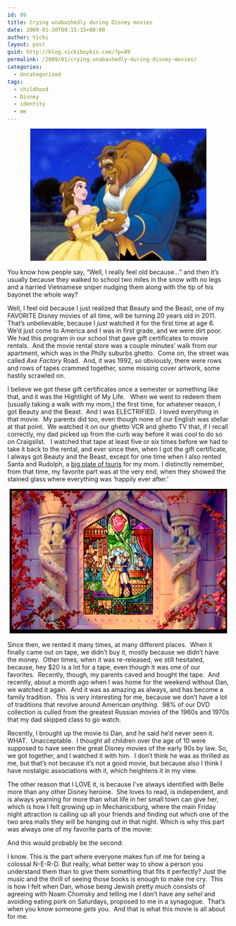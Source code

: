 ```yaml
---
id: 89
title: Crying unabashedly during Disney movies
date: 2009-01-30T09:15:15+00:00
author: Vicki
layout: post
guid: http://blog.vickiboykis.com/?p=89
permalink: /2009/01/crying-unabashedly-during-disney-movies/
categories:
  - Uncategorized
tags:
  - childhood
  - Disney
  - identity
  - me
---
```

<p style="text-align: center;">
  <a href="https://raw.githubusercontent.com/veekaybee/wlb/gh-pages/assets/images/2009/01/3-wallpapers-beauty-beast.jpg"><img class="size-full wp-image-90 aligncenter" title="beauty-beast-1" src="https://raw.githubusercontent.com/veekaybee/wlb/gh-pages/assets/images/2009/01/3-wallpapers-beauty-beast.jpg" alt="beauty-beast-1" width="400" height="300" /></a>
</p>

You know how people say, &#8220;Well, I really feel old because&#8230;&#8221; and then it&#8217;s usually because they walked to school two miles in the snow with no legs and a harried Vietnamese sniper nudging them along with the tip of his bayonet the whole way?

Well, I feel old because I just realized that Beauty and the Beast, one of my FAVORITE Disney movies of all time, will be turning 20 years old in 2011.  That&#8217;s unbelievable, because I _just_ watched it for the first time at age 6.   We&#8217;d just come to America and I was in first grade, and we were dirt poor.  We had this program in our school that gave gift certificates to movie rentals.  And the movie rental store was a couple minutes&#8217; walk from our apartment, which was in the Philly suburbs ghetto.  Come on, the street was called _Axe Factory_ Road.  And, it was 1992, so obviously, there were rows and rows of tapes crammed together, some missing cover artwork, some hastily scrawled on.

I believe we got these gift certificates once a semester or something like that, and it was the Hightlight of My Life.   When we went to redeem them (usually taking a walk with my mom,) the first time, for whatever reason, I got Beauty and the Beast.  And I was ELECTRIFIED.  I loved everything in that movie.  My parents did too, even though none of our English was stellar at that point.  We watched it on our ghetto VCR and ghetto TV that, if I recall correctly, my dad picked up from the curb way before it was cool to do so on Craigslist.   I watched that tape at least five or six times before we had to take it back to the rental, and ever since then, when I got the gift certificate, I always got Beauty and the Beast, except for one time when I also rented Santa and Rudolph, a [big plate of tsuris](http://en.wiktionary.org/wiki/tsuris) for my mom. I distinctly remember, from that time, my favorite part was at the very end, when they showed the stained glass where everything was &#8216;happily ever after.&#8217;

<p style="text-align: center;">
  <a href="https://raw.githubusercontent.com/veekaybee/wlb/gh-pages/assets/images/2009/01/beautyandthebeast_5329.jpg"><img class="size-full wp-image-92 aligncenter" title="beautyandthebeast_5329" src="https://raw.githubusercontent.com/veekaybee/wlb/gh-pages/assets/images/2009/01/beautyandthebeast_5329.jpg" alt="beautyandthebeast_5329" width="494" height="328" /></a>
</p>

Since then, we rented it many times, at many different places.  When it finally came out on tape, we didn&#8217;t buy it, mostly because we didn&#8217;t have the money.  Other times, when it was re-released, we still hesitated, because, hey $20 is a lot for a tape, even though it was one of our favorites.  Recently, though, my parents caved and bought the tape.  And recently, about a month ago when I was home for the weekend without Dan, we watched it again.  And it was as amazing as always, and has become a family tradition.  This is very interesting for me, because we don&#8217;t have a lot of traditions that revolve around American _anything_.  98% of our DVD collection is culled from the greatest Russian movies of the 1960s and 1970s that my dad skipped class to go watch.

Recently, I brought up the movie to Dan, and he said he&#8217;d never seen it.  WHAT.  Unacceptable.  I thought all children over the age of 10 were supposed to have seen the great Disney movies of the early 90s by law. So, we got together, and I watched it with him.  I don&#8217;t think he was as thrilled as me, but that&#8217;s not because it&#8217;s not a good movie, but because also I think I have nostalgic associations with it, which heightens it in my view.

The other reason that I LOVE it, is because I&#8217;ve always identified with Belle more than any other Disney heroine.  She loves to read, is independent, and is always yearning for more than what life in her small town can give her, which is how I felt growing up in Mechanicsburg, where the main Friday night attraction is calling up all your friends and finding out which one of the two area malls they will be hanging out in that night. Which is why this part was always one of my favorite parts of the movie:



And this would probably be the second:



I know. This is the part where everyone makes fun of me for being a colossal N-E-R-D. But really, what better way to show a person you understand them than to give them something that fits it perfectly? Just the music and the thrill of seeing those books is enough to make me cry.  This is how I felt when Dan, whose being Jewish pretty much consists of agreeing with Noam Chomsky and telling me I don&#8217;t have any _sehel_ and avoiding eating pork on Saturdays, proposed to me in a synagogue.  That&#8217;s when you know someone _gets_ you.  And that is what this movie is all about for me.